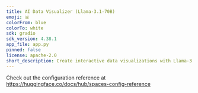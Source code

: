 ```yaml
---
title: AI Data Visualizer (Llama-3.1-70B)
emoji: 📊
colorFrom: blue
colorTo: white
sdk: gradio
sdk_version: 4.38.1
app_file: app.py
pinned: false
license: apache-2.0
short_description: Create interactive data visualizations with Llama-3.1-70B agent.
---
```


Check out the configuration reference at https://huggingface.co/docs/hub/spaces-config-reference
